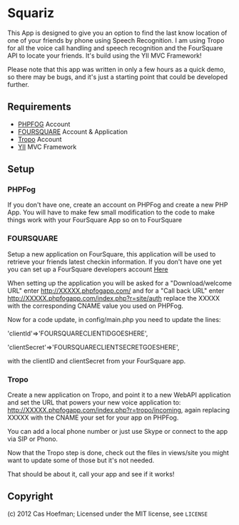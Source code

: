 # Squariz

This App is designed to give you an option to find the last know location of 
one of your friends by phone using Speech Recognition. I am using Tropo for all 
the voice call handling and speech recognition and the FourSquare API to locate 
your friends. It's build using the YII MVC Framework!

Please note that this app was written in only a few hours as a quick demo, so 
there may be bugs, and it's just a starting point that could be developed 
further.

## Requirements

* [PHPFOG](http://phpfog.com) Account
* [FOURSQUARE](http://www.foursquare.com) Account & Application
* [Tropo](http://www.tropo.com) Account
* [YII](http://www.yiiframework.com) MVC Framework

## Setup

### PHPFog

If you don't have one, create an account on PHPFog and create a new PHP App. 
You will have to make few small modification to the code to make things work 
with your FourSquare App so on to FourSquare

### FOURSQUARE

Setup a new application on FourSquare, this application will be used to 
retrieve your friends latest checkin information. If you don't have one yet you 
can set up a FourSquare developers account [Here](https://developer.foursquare.com/)

When setting up the application you will be asked for a "Download/welcome URL" 
enter http://XXXXX.phpfogapp.com/ and for a "Call back URL" enter 
http://XXXXX.phpfogapp.com/index.php?r=site/auth replace the XXXXX with the 
corresponding CNAME value you used on PHPFog.

Now for a code update, in config/main.php you need to update the lines:

'clientId'=>'FOURSQUARECLIENTIDGOESHERE',

'clientSecret'=>'FOURSQUARECLIENTSECRETGOESHERE',

with the clientID and clientSecret from your FourSquare app.

### Tropo

Create a new application on Tropo, and point it to a new WebAPI application and 
set the URL that powers your new voice application to: 
http://XXXXX.phpfogapp.com/index.php?r=tropo/incoming, again replacing XXXXX
with the CNAME your set for your app on PHPFog.

You can add a local phone number or just use Skype or connect to the app via 
SIP or Phono.


Now that the Tropo step is done, check out the files in views/site you might 
want to update some of those but it's not needed.

That should be about it, call your app and see if it works!


## Copyright

(c) 2012 Cas Hoefman; Licensed under the MIT license, see `LICENSE`
